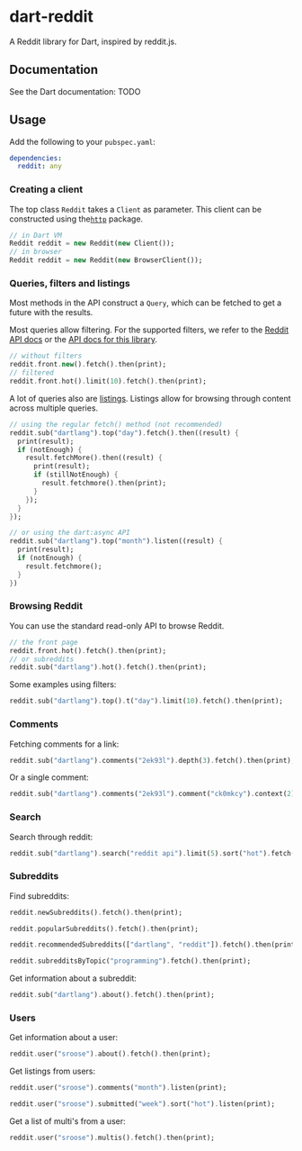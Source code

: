 # dart-reddit

A Reddit library for Dart, inspired by reddit.js.

## Documentation

See the Dart documentation: TODO

## Usage

Add the following to your `pubspec.yaml`:

```yaml
dependencies:
  reddit: any
```

### Creating a client

The top class `Reddit` takes a `Client` as parameter.
This client can be constructed using the[`http`](https://pub.dartlang.org/packages/http) package.

```dart
// in Dart VM
Reddit reddit = new Reddit(new Client());
// in browser
Reddit reddit = new Reddit(new BrowserClient());
```

### Queries, filters and listings

Most methods in the API construct a `Query`, which can be fetched to get a future with the results.

Most queries allow filtering. For the supported filters, we refer to the [Reddit API docs](https://www.reddit.com/dev/api/oauth#scope_read) or the [API docs for this library](#documentation).

```dart
// without filters
reddit.front.new().fetch().then(print);
// filtered
reddit.front.hot().limit(10).fetch().then(print);
```

A lot of queries also are [listings](https://www.reddit.com/dev/api/oauth#listings).
Listings allow for browsing through content across multiple queries.

```dart
// using the regular fetch() method (not recommended)
reddit.sub("dartlang").top("day").fetch().then((result) {
  print(result);
  if (notEnough) {
    result.fetchMore().then((result) {
      print(result);
      if (stillNotEnough) {
        result.fetchmore().then(print);
      }
    });
  }
});

// or using the dart:async API
reddit.sub("dartlang").top("month").listen((result) {
  print(result);
  if (notEnough) {
    result.fetchmore();
  }
})
```


### Browsing Reddit

You can use the standard read-only API to browse Reddit.

```dart
// the front page
reddit.front.hot().fetch().then(print);
// or subreddits
reddit.sub("dartlang").hot().fetch().then(print);
```

Some examples using filters:

```dart
reddit.sub("dartlang").top().t("day").limit(10).fetch().then(print);
```

### Comments

Fetching comments for a link:

```dart
reddit.sub("dartlang").comments("2ek93l").depth(3).fetch().then(print);
```

Or a single comment:

```dart
reddit.sub("dartlang").comments("2ek93l").comment("ck0mkcy").context(2).fetch().then(print);
```

### Search

Search through reddit:

```dart
reddit.sub("dartlang").search("reddit api").limit(5).sort("hot").fetch().then(print);
```

### Subreddits

Find subreddits:

```dart
reddit.newSubreddits().fetch().then(print);

reddit.popularSubreddits().fetch().then(print);

reddit.recommendedSubreddits(["dartlang", "reddit"]).fetch().then(print);

reddit.subredditsByTopic("programming").fetch().then(print);
```

Get information about a subreddit:

```dart
reddit.sub("dartlang").about().fetch().then(print);
```

### Users

Get information about a user:

```dart
reddit.user("sroose").about().fetch().then(print);
```

Get listings from users:

```dart
reddit.user("sroose").comments("month").listen(print);

reddit.user("sroose").submitted("week").sort("hot").listen(print);
```

Get a list of multi's from a user:
```dart
reddit.user("sroose").multis().fetch().then(print);
```

